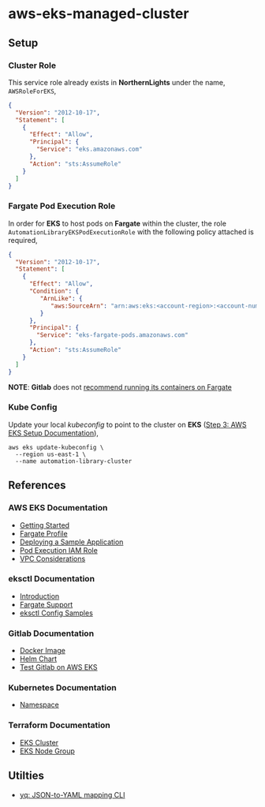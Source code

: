 # aws-eks-managed-cluster


## Setup

### Cluster Role

This service role already exists in **NorthernLights** under the name, `AWSRoleForEKS`,

```json
{
  "Version": "2012-10-17",
  "Statement": [
    {
      "Effect": "Allow",
      "Principal": {
        "Service": "eks.amazonaws.com"
      },
      "Action": "sts:AssumeRole"
    }
  ]
}
```


### Fargate Pod Execution Role

In order for **EKS** to host pods on **Fargate** within the cluster, the role `AutomationLibraryEKSPodExecutionRole` with the following policy attached is required,

```json
{
  "Version": "2012-10-17",
  "Statement": [
    {
      "Effect": "Allow",
      "Condition": {
         "ArnLike": {
            "aws:SourceArn": "arn:aws:eks:<account-region>:<account-number>:fargateprofile/automation-library*/*"
         }
      },
      "Principal": {
        "Service": "eks-fargate-pods.amazonaws.com"
      },
      "Action": "sts:AssumeRole"
    }
  ]
}
```

**NOTE**: **Gitlab** does not [recommend running its containers on Fargate](https://docs.gitlab.com/charts/quickstart/index.html#create-a-kubernetes-cluster)

### Kube Config

Update your local _kubeconfig_ to point to the cluster on **EKS** ([Step 3: AWS EKS Setup Documentation](https://docs.aws.amazon.com/eks/latest/userguide/create-cluster.html)),

```shell
aws eks update-kubeconfig \
  --region us-east-1 \
  --name automation-library-cluster
```

## References
### AWS EKS Documentation
- [Getting Started](https://docs.aws.amazon.com/eks/latest/userguide/getting-started.html)
- [Fargate Profile](https://docs.aws.amazon.com/eks/latest/userguide/fargate-profile.html)
- [Deploying a Sample Application](https://docs.aws.amazon.com/eks/latest/userguide/sample-deployment.html)
- [Pod Execution IAM Role](https://docs.aws.amazon.com/eks/latest/userguide/pod-execution-role.html)
- [VPC Considerations](https://docs.aws.amazon.com/eks/latest/userguide/network_reqs.html)
### eksctl Documentation
- [Introduction](https://eksctl.io/introduction/)
- [Fargate Support](https://eksctl.io/usage/fargate-support/)
- [eksctl Config Samples](https://github.com/weaveworks/eksctl/tree/main/examples)
### Gitlab Documentation
- [Docker Image](https://docs.gitlab.com/ee/install/docker.html)
- [Helm Chart](https://docs.gitlab.com/charts/)
- [Test Gitlab on AWS EKS](https://docs.gitlab.com/charts/quickstart/)
### Kubernetes Documentation
- [Namespace](https://kubernetes.io/docs/concepts/overview/working-with-objects/namespaces/)
### Terraform Documentation
- [EKS Cluster](https://registry.terraform.io/providers/hashicorp/aws/latest/docs/resources/eks_cluster)
- [EKS Node Group](https://registry.terraform.io/providers/hashicorp/aws/latest/docs/resources/eks_node_group)

## Utilties
- [yq: JSON-to-YAML mapping CLI](https://mikefarah.gitbook.io/yq/)